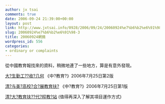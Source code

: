 ```yaml
---
author: jx tsai
comments: true
date: 2006-09-24 21:39:00+00:00
layout: post
link: http://www.jxtsai.info/0928/2006/09/24/20060924%e7%b6%b2%e6%91%98-3/
slug: 20060924%e7%b6%b2%e6%91%98-3
title: 20060924網摘
wordpress_id: 556
categories:
- ordinary or complaints
---
```


從中國教育報找來的資料，稍微地連了一些地方，算是有意外發現。

[大?生勤工??收?几何](http://www.jyb.com.cn/gb/2006/07/25/zy/jryw/10.htm) 《中?教育?》2006年7月25日第2版

[清?与美?高校?合?展教育扶?](http://www.jyb.com.cn/gb/2006/07/25/zy/jryw/9.htm) 《中?教育?》2006年7月25日第1版

[清?大?教育扶??代?程教?站](http://fp.sce.tsinghua.edu.cn/) (值得再深入了解其項目運作方式)

[](http://fp.sce.tsinghua.edu.cn/)
